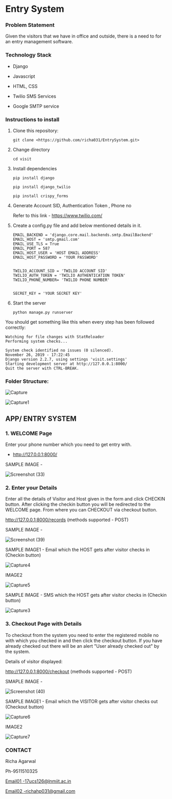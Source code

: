 Entry System
==============================================

### Problem Statement

Given the visitors that we have in office and outside, there is a need to for an entry management
software.

### Technology Stack

-   Django

-   Javascript

-   HTML, CSS

-   Twilio SMS Services

-   Google SMTP service

### Instructions to install

1. Clone this repository:

   ```git clone <https://github.com/richa031/EntrySystem.git>```

2. Change directory

   ```cd visit```

3. Install dependencies

   ```pip install django```

   ```pip install django_twilio```

   ```pip install crispy_forms```

4. Generate Account SID, Authentication Token , Phone no

   Refer to this link - <https://www.twilio.com/>

5. Create a config.py file and add below mentioned details in it.
   ```
   EMAIL_BACKEND = 'django.core.mail.backends.smtp.EmailBackend'
   EMAIL_HOST = 'smtp.gmail.com'
   EMAIL_USE_TLS = True
   EMAIL_PORT = 587
   EMAIL_HOST_USER = 'HOST EMAIL ADDRESS'
   EMAIL_HOST_PASSWORD = 'YOUR PASSWORD'


   TWILIO_ACCOUNT_SID = 'TWILIO ACCOUNT SID'
   TWILIO_AUTH_TOKEN = 'TWILIO AUTHENTICATION TOKEN'
   TWILIO_PHONE_NUMBER= 'TWILIO PHONE NUMBER'


   SECRET_KEY = 'YOUR SECRET KEY'
   ```

6. Start the server

   ```python manage.py runserver```

You should get something like this when every step has been followed correctly:
   ```
   Watching for file changes with StatReloader
   Performing system checks...

   System check identified no issues (0 silenced).
   November 26, 2019 - 17:22:45
   Django version 2.2.7, using settings 'visit.settings'
   Starting development server at http://127.0.0.1:8000/
   Quit the server with CTRL-BREAK.
   ```

### Folder Structure:
![Capture](https://user-images.githubusercontent.com/32764563/69664139-c349c600-10ad-11ea-9f09-9dddc2835d6b.PNG)


![Capture1](https://user-images.githubusercontent.com/32764563/69664168-cfce1e80-10ad-11ea-9089-621e073cd2a0.PNG)


APP/ ENTRY SYSTEM
---------------

### 1\. WELCOME Page

Enter your phone number which you need to get entry with.

 - http://127.0.0.1:8000/ 

SAMPLE IMAGE -


![Screenshot (33)](https://user-images.githubusercontent.com/32764563/69664417-58e55580-10ae-11ea-81d8-3f18e131fdec.png)


### 2\. Enter your Details

Enter all the details of Visitor and Host given in the form and click CHECKIN button.
After clicking the checkin button you will be redirected to the WELCOME page. From where you can CHECKOUT via checkout button.

http://127.0.0.1:8000/records  (methods supported - POST)

SAMPLE IMAGE -

![Screenshot (39)](https://user-images.githubusercontent.com/32764563/69692070-f6647780-10f6-11ea-9714-cf1c4b2a3a28.png)

SAMPLE IMAGE1 - Email which the HOST gets after visitor checks in (Checkin button)

![Capture4](https://user-images.githubusercontent.com/32764563/69691579-7a1d6480-10f5-11ea-80d3-0a0e8da2eca4.PNG)

IMAGE2

![Capture5](https://user-images.githubusercontent.com/32764563/69691630-a802a900-10f5-11ea-9357-134b24b594fe.PNG)

SAMPLE IMAGE - SMS which the HOST gets after visitor checks in (Checkin button)

![Capture3](https://user-images.githubusercontent.com/32764563/69691464-39255000-10f5-11ea-8ac5-fdd558df62c2.PNG)


 
### 3\. Checkout Page with Details

To checkout from the system you need to enter the registered mobile no with which you checked in and then click the checkout button.
If you have already checked out there will be an alert "User already checked out" by the system.

Details of visitor displayed:

http://127.0.0.1:8000/checkout  (methods supported - POST)

SMAPLE IMAGE -

![Screenshot (40)](https://user-images.githubusercontent.com/32764563/69692075-fa909500-10f6-11ea-8ed5-7ba2a4518b7b.png)


SAMPLE IMAGE1 - Email which the VISITOR gets after visitor checks out (Checkout button)

![Capture6](https://user-images.githubusercontent.com/32764563/69696029-6b8a7980-1104-11ea-8a1e-dad072d5b5b3.PNG)

IMAGE2

![Capture7](https://user-images.githubusercontent.com/32764563/69696033-6e856a00-1104-11ea-8cfe-feb747abead5.PNG)


### CONTACT

Richa Agarwal

Ph-9511510325

[Email01 -17ucs126@lnmiit.ac.in](mailto:Email-17ucs126@lnmiit.ac.in)

[Email02 ](mailto:Email-17ucs126@lnmiit.ac.in)<-richahp031@gmail.com>

